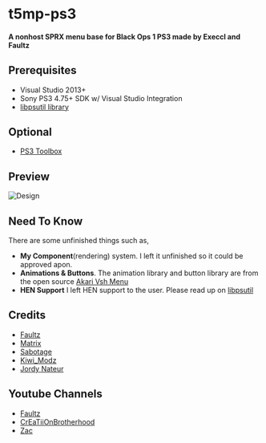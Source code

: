 # t5mp-ps3
#### A nonhost SPRX menu base for Black Ops 1 PS3 made by Execcl and Faultz

## Prerequisites
- Visual Studio 2013+
- Sony PS3 4.75+ SDK w/ Visual Studio Integration
- [libpsutil library](https://github.com/skiff/libpsutil)

## Optional
- [PS3 Toolbox](https://github.com/skiff/PS3-Toolbox)

## Preview
![Design](https://execcl.com/git/t5mp.png)

## Need To Know
There are some unfinished things such as,
- **My Component**(rendering) system. I left it unfinished so it could be approved apon.
- **Animations & Buttons**. The animation library and button library are from the open source [Akari Vsh Menu](https://github.com/Jordy-Nateur/Akari) 
- **HEN Support** I left HEN support to the user. Please read up on [libpsutil](https://github.com/skiff/libpsutil/blob/master/examples/detour.md)

## Credits
- [Faultz](https://www.youtube.com/channel/UCoaKl-kJNlUzvk5BWaYeHnA)
- [Matrix](https://github.com/skiff)
- [Sabotage](https://github.com/egatobaS)
- [Kiwi_Modz](https://www.youtube.com/c/kiwimodz)
- [Jordy Nateur](https://github.com/Jordy-Nateur)

## Youtube Channels
- [Faultz](https://www.youtube.com/channel/UCoaKl-kJNlUzvk5BWaYeHnA)
- [CrEaTiiOnBrotherhood](https://www.youtube.com/c/CrEaTiiOnBrotherhood)
- [Zac](https://www.youtube.com/channel/UCZKLu2Vwm4vxocTydfwiRYg)